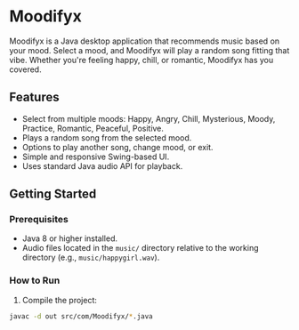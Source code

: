 # Moodifyx

Moodifyx is a Java desktop application that recommends music based on your mood. Select a mood, and Moodifyx will play a random song fitting that vibe. Whether you're feeling happy, chill, or romantic, Moodifyx has you covered.

## Features

- Select from multiple moods: Happy, Angry, Chill, Mysterious, Moody, Practice, Romantic, Peaceful, Positive.
- Plays a random song from the selected mood.
- Options to play another song, change mood, or exit.
- Simple and responsive Swing-based UI.
- Uses standard Java audio API for playback.

## Getting Started

### Prerequisites

- Java 8 or higher installed.
- Audio files located in the `music/` directory relative to the working directory (e.g., `music/happygirl.wav`).

### How to Run

1. Compile the project:

```bash
javac -d out src/com/Moodifyx/*.java
